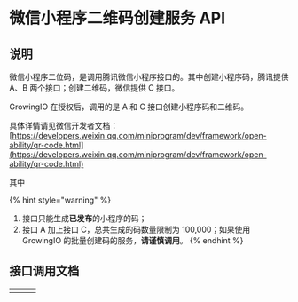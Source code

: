 # 微信小程序二维码创建服务 API

## 说明

微信小程序二位码，是调用腾讯微信小程序接口的。其中创建小程序码，腾讯提供 A、B 两个接口；创建二维码，微信提供 C 接口。

GrowingIO 在授权后，调用的是 A 和 C 接口创建小程序码和二维码。

具体详情请见微信开发者文档：[https://developers.weixin.qq.com/miniprogram/dev/framework/open-ability/qr-code.html](https://developers.weixin.qq.com/miniprogram/dev/framework/open-ability/qr-code.html)

其中

{% hint style="warning" %}


1. 接口只能生成**已发布**的小程序的码；
2. 接口 A 加上接口 C，总共生成的码数量限制为 100,000；如果使用 GrowingIO 的批量创建码的服务，**请谨慎调用**。
{% endhint %}

## 接口调用文档

|  |  |  |
| :--- | :--- | :--- |
|  |  |  |

